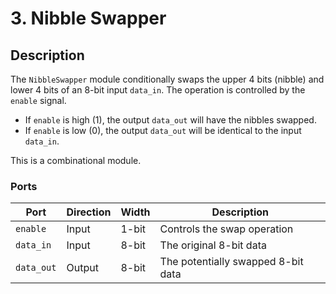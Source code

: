 # 3. Nibble Swapper

## Description
The `NibbleSwapper` module conditionally swaps the upper 4 bits (nibble) and lower 4 bits of an 8-bit input `data_in`. The operation is controlled by the `enable` signal.
- If `enable` is high (1), the output `data_out` will have the nibbles swapped.
- If `enable` is low (0), the output `data_out` will be identical to the input `data_in`.

This is a combinational module.

### Ports
| Port      | Direction | Width | Description                                       |
|-----------|-----------|-------|---------------------------------------------------|
| `enable`  | Input     | 1-bit | Controls the swap operation                       |
| `data_in` | Input     | 8-bit | The original 8-bit data                           |
| `data_out`| Output    | 8-bit | The potentially swapped 8-bit data                |
